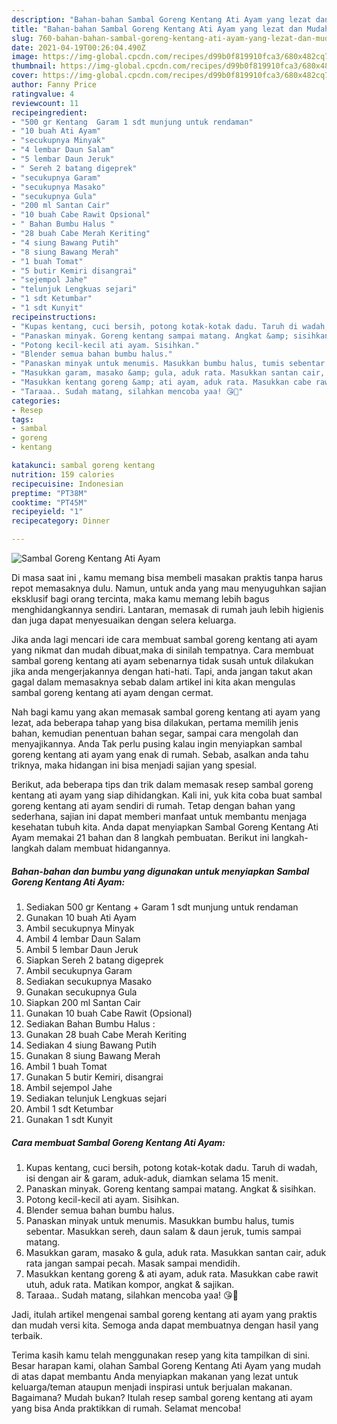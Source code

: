 ```yaml
---
description: "Bahan-bahan Sambal Goreng Kentang Ati Ayam yang lezat dan Mudah Dibuat"
title: "Bahan-bahan Sambal Goreng Kentang Ati Ayam yang lezat dan Mudah Dibuat"
slug: 760-bahan-bahan-sambal-goreng-kentang-ati-ayam-yang-lezat-dan-mudah-dibuat
date: 2021-04-19T00:26:04.490Z
image: https://img-global.cpcdn.com/recipes/d99b0f819910fca3/680x482cq70/sambal-goreng-kentang-ati-ayam-foto-resep-utama.jpg
thumbnail: https://img-global.cpcdn.com/recipes/d99b0f819910fca3/680x482cq70/sambal-goreng-kentang-ati-ayam-foto-resep-utama.jpg
cover: https://img-global.cpcdn.com/recipes/d99b0f819910fca3/680x482cq70/sambal-goreng-kentang-ati-ayam-foto-resep-utama.jpg
author: Fanny Price
ratingvalue: 4
reviewcount: 11
recipeingredient:
- "500 gr Kentang  Garam 1 sdt munjung untuk rendaman"
- "10 buah Ati Ayam"
- "secukupnya Minyak"
- "4 lembar Daun Salam"
- "5 lembar Daun Jeruk"
- " Sereh 2 batang digeprek"
- "secukupnya Garam"
- "secukupnya Masako"
- "secukupnya Gula"
- "200 ml Santan Cair"
- "10 buah Cabe Rawit Opsional"
- " Bahan Bumbu Halus "
- "28 buah Cabe Merah Keriting"
- "4 siung Bawang Putih"
- "8 siung Bawang Merah"
- "1 buah Tomat"
- "5 butir Kemiri disangrai"
- "sejempol Jahe"
- "telunjuk Lengkuas sejari"
- "1 sdt Ketumbar"
- "1 sdt Kunyit"
recipeinstructions:
- "Kupas kentang, cuci bersih, potong kotak-kotak dadu. Taruh di wadah, isi dengan air &amp; garam, aduk-aduk, diamkan selama 15 menit."
- "Panaskan minyak. Goreng kentang sampai matang. Angkat &amp; sisihkan."
- "Potong kecil-kecil ati ayam. Sisihkan."
- "Blender semua bahan bumbu halus."
- "Panaskan minyak untuk menumis. Masukkan bumbu halus, tumis sebentar. Masukkan sereh, daun salam &amp; daun jeruk, tumis sampai matang."
- "Masukkan garam, masako &amp; gula, aduk rata. Masukkan santan cair, aduk rata jangan sampai pecah. Masak sampai mendidih."
- "Masukkan kentang goreng &amp; ati ayam, aduk rata. Masukkan cabe rawit utuh, aduk rata. Matikan kompor, angkat &amp; sajikan."
- "Taraaa.. Sudah matang, silahkan mencoba yaa! 😘👏"
categories:
- Resep
tags:
- sambal
- goreng
- kentang

katakunci: sambal goreng kentang 
nutrition: 159 calories
recipecuisine: Indonesian
preptime: "PT38M"
cooktime: "PT45M"
recipeyield: "1"
recipecategory: Dinner

---
```



![Sambal Goreng Kentang Ati Ayam](https://img-global.cpcdn.com/recipes/d99b0f819910fca3/680x482cq70/sambal-goreng-kentang-ati-ayam-foto-resep-utama.jpg)

Di masa  saat ini , kamu memang bisa membeli masakan praktis tanpa harus repot memasaknya dulu. Namun, untuk anda yang mau menyuguhkan sajian eksklusif bagi orang tercinta, maka kamu memang lebih bagus menghidangkannya sendiri. Lantaran, memasak di rumah jauh lebih higienis dan juga dapat menyesuaikan dengan selera keluarga.

Jika anda lagi mencari ide cara membuat sambal goreng kentang ati ayam yang nikmat dan mudah dibuat,maka di sinilah tempatnya. Cara membuat sambal goreng kentang ati ayam  sebenarnya tidak susah untuk dilakukan jika anda mengerjakannya dengan hati-hati. Tapi, anda jangan takut akan gagal dalam memasaknya 
sebab dalam artikel ini kita akan mengulas sambal goreng kentang ati ayam dengan cermat.  



Nah bagi kamu yang akan memasak sambal goreng kentang ati ayam yang lezat, ada beberapa tahap yang bisa dilakukan, pertama memilih jenis bahan, kemudian penentuan bahan segar, sampai cara mengolah dan menyajikannya. Anda Tak perlu pusing kalau ingin menyiapkan sambal goreng kentang ati ayam yang enak di rumah. Sebab, asalkan anda  tahu triknya, maka hidangan ini bisa menjadi sajian yang spesial.

Berikut, ada beberapa tips dan trik dalam memasak resep sambal goreng kentang ati ayam yang siap dihidangkan. Kali ini, yuk kita coba buat sambal goreng kentang ati ayam sendiri di rumah. Tetap dengan bahan yang sederhana, sajian ini dapat memberi manfaat untuk membantu menjaga kesehatan tubuh kita. Anda dapat menyiapkan Sambal Goreng Kentang Ati Ayam memakai 21 bahan dan 8 langkah pembuatan. Berikut ini langkah-langkah dalam membuat hidangannya.

<!--inarticleads1-->

##### Bahan-bahan dan bumbu yang digunakan untuk menyiapkan Sambal Goreng Kentang Ati Ayam:

1. Sediakan 500 gr Kentang + Garam 1 sdt munjung untuk rendaman
1. Gunakan 10 buah Ati Ayam
1. Ambil secukupnya Minyak
1. Ambil 4 lembar Daun Salam
1. Ambil 5 lembar Daun Jeruk
1. Siapkan  Sereh 2 batang digeprek
1. Ambil secukupnya Garam
1. Sediakan secukupnya Masako
1. Gunakan secukupnya Gula
1. Siapkan 200 ml Santan Cair
1. Gunakan 10 buah Cabe Rawit (Opsional)
1. Sediakan  Bahan Bumbu Halus :
1. Gunakan 28 buah Cabe Merah Keriting
1. Sediakan 4 siung Bawang Putih
1. Gunakan 8 siung Bawang Merah
1. Ambil 1 buah Tomat
1. Gunakan 5 butir Kemiri, disangrai
1. Ambil sejempol Jahe
1. Sediakan telunjuk Lengkuas sejari
1. Ambil 1 sdt Ketumbar
1. Gunakan 1 sdt Kunyit




<!--inarticleads2-->

##### Cara membuat Sambal Goreng Kentang Ati Ayam:

1. Kupas kentang, cuci bersih, potong kotak-kotak dadu. Taruh di wadah, isi dengan air &amp; garam, aduk-aduk, diamkan selama 15 menit.
1. Panaskan minyak. Goreng kentang sampai matang. Angkat &amp; sisihkan.
1. Potong kecil-kecil ati ayam. Sisihkan.
1. Blender semua bahan bumbu halus.
1. Panaskan minyak untuk menumis. Masukkan bumbu halus, tumis sebentar. Masukkan sereh, daun salam &amp; daun jeruk, tumis sampai matang.
1. Masukkan garam, masako &amp; gula, aduk rata. Masukkan santan cair, aduk rata jangan sampai pecah. Masak sampai mendidih.
1. Masukkan kentang goreng &amp; ati ayam, aduk rata. Masukkan cabe rawit utuh, aduk rata. Matikan kompor, angkat &amp; sajikan.
1. Taraaa.. Sudah matang, silahkan mencoba yaa! 😘👏




Jadi, itulah artikel mengenai  sambal goreng kentang ati ayam  yang praktis dan mudah versi kita. Semoga anda dapat membuatnya dengan hasil yang terbaik. 

Terima kasih kamu telah menggunakan resep yang kita tampilkan di sini. Besar harapan kami, olahan  Sambal Goreng Kentang Ati Ayam yang mudah di atas dapat membantu Anda menyiapkan makanan yang lezat untuk keluarga/teman ataupun menjadi inspirasi untuk berjualan makanan. Bagaimana? Mudah bukan? Itulah resep sambal goreng kentang ati ayam yang bisa Anda praktikkan di rumah. Selamat mencoba!

